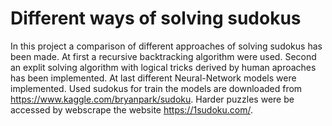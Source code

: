 # Different ways of solving sudokus

In this project a comparison of different approaches of solving sudokus has been made. At first a recursive backtracking algorithm were used. Second an explit solving algorithm with logical tricks derived by human aproaches has been implemented. At last different Neural-Network models were implemented.
Used sudokus for train the models are downloaded from https://www.kaggle.com/bryanpark/sudoku. Harder puzzles were be accessed by webscrape the website https://1sudoku.com/.

